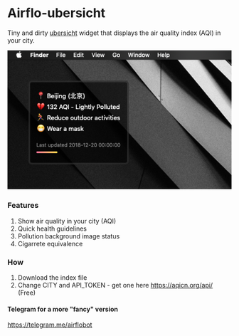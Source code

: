 # Airflo-ubersicht

Tiny and dirty [ubersicht](http://tracesof.net/uebersicht/) widget that displays the air quality index (AQI) in your city.

![screen](https://github.com/kelvinwebdesigner/Airflo-ubersicht/raw/master/screen.png)

### Features

1. Show air quality in your city (AQI)
2. Quick health guidelines
3. Pollution background image status
4. Cigarrete equivalence

### How

1. Download the index file
2. Change CITY and API_TOKEN - get one here https://aqicn.org/api/ (Free)

#### Telegram for a more "fancy" version

https://telegram.me/airflobot
